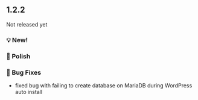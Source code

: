 ## 1.2.2

Not released yet

### 💡 New!


### 💅 Polish


### 🐛 Bug Fixes
- fixed bug with failing to create database on MariaDB during WordPress auto install
